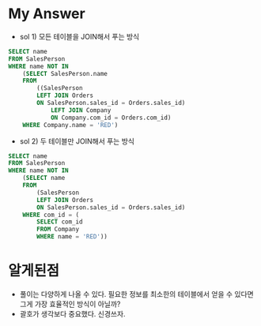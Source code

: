 # My Answer
- sol 1) 모든 테이블을 JOIN해서 푸는 방식 
```sql
SELECT name
FROM SalesPerson 
WHERE name NOT IN 
    (SELECT SalesPerson.name 
    FROM 
        ((SalesPerson
        LEFT JOIN Orders
        ON SalesPerson.sales_id = Orders.sales_id)
            LEFT JOIN Company
            ON Company.com_id = Orders.com_id)
    WHERE Company.name = 'RED')
```
- sol 2) 두 테이블만 JOIN해서 푸는 방식 
```sql
SELECT name
FROM SalesPerson 
WHERE name NOT IN 
    (SELECT name 
    FROM 
        (SalesPerson
        LEFT JOIN Orders
        ON SalesPerson.sales_id = Orders.sales_id)    
    WHERE com_id = (
        SELECT com_id
        FROM Company
        WHERE name = 'RED'))
```
# 알게된점 
- 풀이는 다양하게 나올 수 있다. 필요한 정보를 최소한의 테이블에서 얻을 수 있다면 그게 가장 효율적인 방식이 아닐까? 
- 괄호가 생각보다 중요했다. 신경쓰자. 